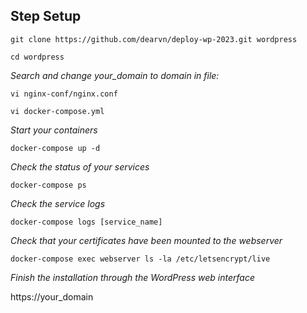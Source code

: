 ## Step Setup

`git clone https://github.com/dearvn/deploy-wp-2023.git wordpress`

`cd wordpress`

*Search and change your_domain to domain in file:*

`vi nginx-conf/nginx.conf`

`vi docker-compose.yml`

*Start your containers*

`docker-compose up -d`

*Check the status of your services*

`docker-compose ps`

*Check the service logs*

`docker-compose logs [service_name]`

*Check that your certificates have been mounted to the webserver*

`docker-compose exec webserver ls -la /etc/letsencrypt/live`

*Finish the installation through the WordPress web interface*

https://your_domain







